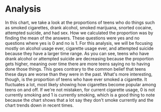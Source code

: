 # Analysis

In this chart, we take a look at the proportions of teens who do things such as smoked cigarettes, drank alcohol, smoked marijuana, snorted cocaine, attempted suicide, and had sex. How we calculated the proportion was by finding the mean of the answers. These questions were yes and no questions where yes is 0 and no is 1. For this analysis, we will be focusing mostly on alcohol usage ever, cigarette usage ever, and attempted suicide because they have a larger time range. As you can see, teens who have drank alcohol or attempted suicide are decreasing because the proportion gets higher, meaning over time there are more teens saying no to having done those things. This goes contrary to the common belief that teens these days are worse than they were in the past. What's more interesting, though, is the proportion of teens who have ever smoked a cigarette. It fluctuates a lot, most likely showing how cigarettes become popular among teens on and off. If we're not mistaken, for current cigarette usage, 0 is not currently smoking and 1 is currently smoking, which is a good thing to note because the chart shows that a lot say they don't smoke currently and the chart trends down in recent times.

